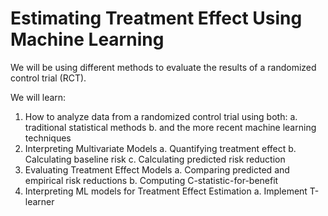 # Estimating Treatment Effect Using Machine Learning

We will be using different methods to evaluate the results of a randomized control trial (RCT).

We will learn:

1. How to analyze data from a randomized control trial using both:
a. traditional statistical methods
b. and the more recent machine learning techniques
2. Interpreting Multivariate Models
a. Quantifying treatment effect
b. Calculating baseline risk
c. Calculating predicted risk reduction
3. Evaluating Treatment Effect Models
a. Comparing predicted and empirical risk reductions
b. Computing C-statistic-for-benefit
4. Interpreting ML models for Treatment Effect Estimation
a. Implement T-learner